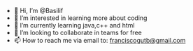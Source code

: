 - 👋 Hi, I’m @Basilif
- 👀 I’m interested in learning more about coding
- 🌱 I’m currently learning java,c++ and html
- 💞️ I’m looking to collaborate in teams for free
- 📫 How to reach me via email to: franciscogutb@gmail.com

<!---
Basilif/Basilif is a ✨ special ✨ repository because its `README.md` (this file) appears on your GitHub profile.
You can click the Preview link to take a look at your changes.
--->
